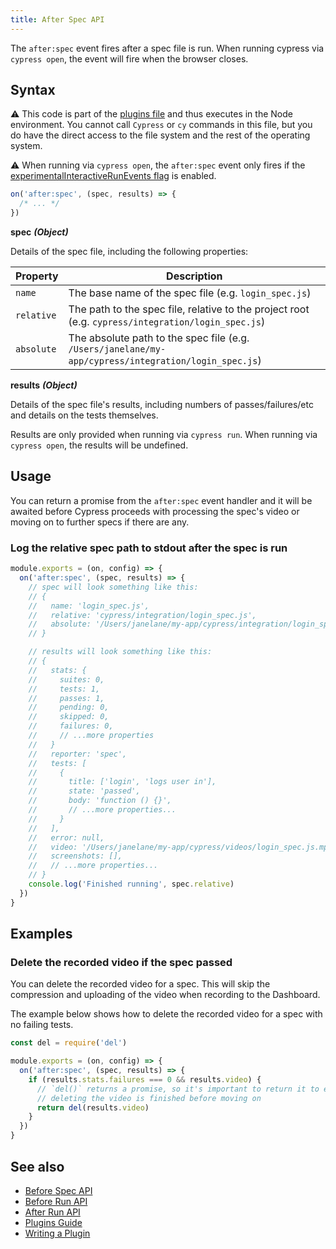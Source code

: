 ```yaml
---
title: After Spec API
---
```


The `after:spec` event fires after a spec file is run. When running cypress via `cypress open`, the event will fire when the browser closes.

## Syntax

<Alert type="warning">

⚠️ This code is part of the [plugins file](/guides/core-concepts/writing-and-organizing-tests.html#Plugin-files) and thus executes in the Node environment. You cannot call `Cypress` or `cy` commands in this file, but you do have the direct access to the file system and the rest of the operating system.

</Alert>

<Alert type="warning">

⚠️ When running via `cypress open`, the `after:spec` event only fires if the [experimentalInteractiveRunEvents flag](/guides/references/configuration#Experiments) is enabled.

</Alert>

```js
on('after:spec', (spec, results) => {
  /* ... */
})
```

**<Icon name="angle-right"></Icon> spec** **_(Object)_**

Details of the spec file, including the following properties:

| Property   | Description                                                                                          |
| ---------- | ---------------------------------------------------------------------------------------------------- |
| `name`     | The base name of the spec file (e.g. `login_spec.js`)                                                |
| `relative` | The path to the spec file, relative to the project root (e.g. `cypress/integration/login_spec.js`)   |
| `absolute` | The absolute path to the spec file (e.g. `/Users/janelane/my-app/cypress/integration/login_spec.js`) |

**<Icon name="angle-right"></Icon> results** **_(Object)_**

Details of the spec file's results, including numbers of passes/failures/etc and details on the tests themselves.

Results are only provided when running via `cypress run`. When running via `cypress open`, the results will be undefined.

## Usage

You can return a promise from the `after:spec` event handler and it will be awaited before Cypress proceeds with processing the spec's video or moving on to further specs if there are any.

### Log the relative spec path to stdout after the spec is run

```javascript
module.exports = (on, config) => {
  on('after:spec', (spec, results) => {
    // spec will look something like this:
    // {
    //   name: 'login_spec.js',
    //   relative: 'cypress/integration/login_spec.js',
    //   absolute: '/Users/janelane/my-app/cypress/integration/login_spec.js',
    // }

    // results will look something like this:
    // {
    //   stats: {
    //     suites: 0,
    //     tests: 1,
    //     passes: 1,
    //     pending: 0,
    //     skipped: 0,
    //     failures: 0,
    //     // ...more properties
    //   }
    //   reporter: 'spec',
    //   tests: [
    //     {
    //       title: ['login', 'logs user in'],
    //       state: 'passed',
    //       body: 'function () {}',
    //       // ...more properties...
    //     }
    //   ],
    //   error: null,
    //   video: '/Users/janelane/my-app/cypress/videos/login_spec.js.mp4',
    //   screenshots: [],
    //   // ...more properties...
    // }
    console.log('Finished running', spec.relative)
  })
}
```

## Examples

### Delete the recorded video if the spec passed

You can delete the recorded video for a spec. This will skip the compression and uploading of the video when recording to the Dashboard.

The example below shows how to delete the recorded video for a spec with no failing tests.

```javascript
const del = require('del')

module.exports = (on, config) => {
  on('after:spec', (spec, results) => {
    if (results.stats.failures === 0 && results.video) {
      // `del()` returns a promise, so it's important to return it to ensure
      // deleting the video is finished before moving on
      return del(results.video)
    }
  })
}
```

## See also

- [Before Spec API](/api/plugins/before-spec-api)
- [Before Run API](/api/plugins/before-run-api)
- [After Run API](/api/plugins/after-run-api)
- [Plugins Guide](/guides/tooling/plugins-guide)
- [Writing a Plugin](/api/plugins/writing-a-plugin)

